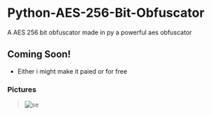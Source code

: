 # Python-AES-256-Bit-Obfuscator
A AES 256 bit obfuscator made in py a powerful aes obfuscator

## Coming Soon!
- Either i might make it paied or for free

### Pictures
> ![se](https://files.catbox.moe/56b9sy.png)
